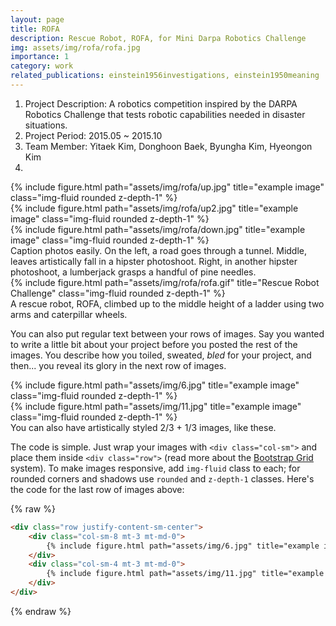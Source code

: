 ```yaml
---
layout: page
title: ROFA
description: Rescue Robot, ROFA, for Mini Darpa Robotics Challenge
img: assets/img/rofa/rofa.jpg
importance: 1
category: work
related_publications: einstein1956investigations, einstein1950meaning
---
```


1. Project Description: A robotics competition inspired by the DARPA Robotics Challenge that tests robotic capabilities needed in disaster situations.
2. Project Period: 2015.05 ~ 2015.10 
3. Team Member: Yitaek Kim, Donghoon Baek, Byungha Kim, Hyeongon Kim
4. 



<div class="row">
    <div class="col-sm mt-3 mt-md-0">
        {% include figure.html path="assets/img/rofa/up.jpg" title="example image" class="img-fluid rounded z-depth-1" %}
    </div>
    <div class="col-sm mt-3 mt-md-0">
        {% include figure.html path="assets/img/rofa/up2.jpg" title="example image" class="img-fluid rounded z-depth-1" %}
    </div>
    <div class="col-sm mt-3 mt-md-0">
        {% include figure.html path="assets/img/rofa/down.jpg" title="example image" class="img-fluid rounded z-depth-1" %}
    </div>
</div>
<div class="caption">
    Caption photos easily. On the left, a road goes through a tunnel. Middle, leaves artistically fall in a hipster photoshoot. Right, in another hipster photoshoot, a lumberjack grasps a handful of pine needles.
</div>


<div class="row">
    <div class="col-sm mt-3 mt-md-0">
        {% include figure.html path="assets/img/rofa/rofa.gif" title="Rescue Robot Challenge" class="img-fluid rounded z-depth-1" %}
    </div>
</div>
<div class="caption">
    A rescue robot, ROFA, climbed up to the middle height of a ladder using two arms and caterpillar wheels.
</div>

You can also put regular text between your rows of images.
Say you wanted to write a little bit about your project before you posted the rest of the images.
You describe how you toiled, sweated, *bled* for your project, and then... you reveal its glory in the next row of images.


<div class="row justify-content-sm-center">
    <div class="col-sm-8 mt-3 mt-md-0">
        {% include figure.html path="assets/img/6.jpg" title="example image" class="img-fluid rounded z-depth-1" %}
    </div>
    <div class="col-sm-4 mt-3 mt-md-0">
        {% include figure.html path="assets/img/11.jpg" title="example image" class="img-fluid rounded z-depth-1" %}
    </div>
</div>
<div class="caption">
    You can also have artistically styled 2/3 + 1/3 images, like these.
</div>


The code is simple.
Just wrap your images with `<div class="col-sm">` and place them inside `<div class="row">` (read more about the <a href="https://getbootstrap.com/docs/4.4/layout/grid/">Bootstrap Grid</a> system).
To make images responsive, add `img-fluid` class to each; for rounded corners and shadows use `rounded` and `z-depth-1` classes.
Here's the code for the last row of images above:

{% raw %}
```html
<div class="row justify-content-sm-center">
    <div class="col-sm-8 mt-3 mt-md-0">
        {% include figure.html path="assets/img/6.jpg" title="example image" class="img-fluid rounded z-depth-1" %}
    </div>
    <div class="col-sm-4 mt-3 mt-md-0">
        {% include figure.html path="assets/img/11.jpg" title="example image" class="img-fluid rounded z-depth-1" %}
    </div>
</div>
```
{% endraw %}
